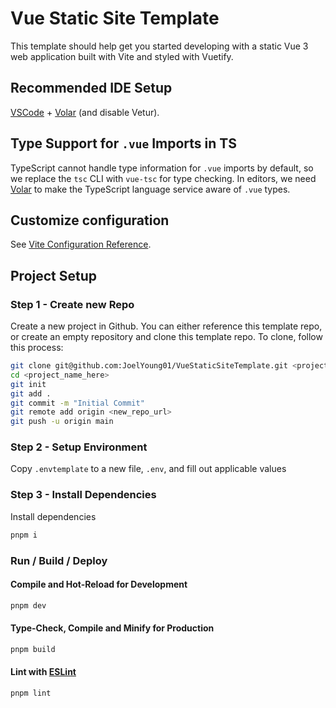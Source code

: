# Vue Static Site Template

This template should help get you started developing with a static Vue 3 web application built with Vite and styled with Vuetify.

## Recommended IDE Setup

[VSCode](https://code.visualstudio.com/) + [Volar](https://marketplace.visualstudio.com/items?itemName=Vue.volar) (and disable Vetur).

## Type Support for `.vue` Imports in TS

TypeScript cannot handle type information for `.vue` imports by default, so we replace the `tsc` CLI with `vue-tsc` for type checking. In editors, we need [Volar](https://marketplace.visualstudio.com/items?itemName=Vue.volar) to make the TypeScript language service aware of `.vue` types.

## Customize configuration

See [Vite Configuration Reference](https://vitejs.dev/config/).

## Project Setup

### Step 1 - Create new Repo

Create a new project in Github. You can either reference this template repo, or create an empty repository and clone this template repo. To clone, follow this process:

```bash
git clone git@github.com:JoelYoung01/VueStaticSiteTemplate.git <project_name_here>
cd <project_name_here>
git init
git add .
git commit -m "Initial Commit"
git remote add origin <new_repo_url>
git push -u origin main
```

### Step 2 - Setup Environment

Copy `.envtemplate` to a new file, `.env`, and fill out applicable values

### Step 3 - Install Dependencies

Install dependencies

```bash
pnpm i
```

### Run / Build / Deploy

#### Compile and Hot-Reload for Development

```bash
pnpm dev
```

#### Type-Check, Compile and Minify for Production

```bash
pnpm build
```

#### Lint with [ESLint](https://eslint.org/)

```bash
pnpm lint
```
